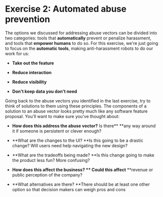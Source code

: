 # Exercise 2: Automated abuse prevention

The options we discussed for addressing abuse vectors can be divided into two categories: tools that **automatically** prevent or penalize harassment, and tools that **empower humans** to do so. For this exercise, we're just going to focus on the **automatic tools**, making anti-harassment robots to do our work for us:

* **Take out the feature**

* **Reduce interaction**

* **Reduce visibility**

* **Don't keep data you don't need**

Going back to the abuse vectors you identified in the last exercise, try to think of solutions to them using these principles. The components of a solution to an abuse vector looks pretty much like any software feature proposal. You'll want to make sure you've thought about:

* **How does this address the abuse vector?** Is there** **any way around it if someone is persistent or clever enough?

* **What are the changes to the UI? **Is this going to be a drastic change? Will users need help navigating the new design?

* **What are the tradeoffs being made? **Is this change going to make the product less fun? More confusing?

* **How does this affect the business? ** Could this affect** **revenue or public perception of the company?

* **What alternatives are there? **There should be at least one other option so that decision makers can weigh pros and cons



